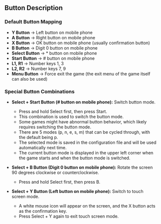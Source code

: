 ## Button Description

### Default Button Mapping

- **Y Button** → Left button on mobile phone
- **A Button** → Right button on mobile phone
- **X Button** → OK button on mobile phone (usually confirmation button)
- **B Button** → Digit 0 button on mobile phone
- **Select Button** → * button on mobile phone
- **Start Button** → # button on mobile phone
- **L1, R1** → Number keys 1, 3
- **L2, R2** → Number keys 7, 9
- **Menu Button** → Force exit the game (the exit menu of the game itself can also be used)

### Special Button Combinations

- **Select + Start Button (# button on mobile phone):** Switch button mode. 
  - Press and hold Select first, then press Start. 
  - This combination is used to switch the button mode. 
  - Some games might have abnormal button behavior, which likely requires switching the button mode.
  - There are 5 modes (p, n, e, s, m) that can be cycled through, with the default being p.
  - The selected mode is saved in the configuration file and will be used automatically next time.
  - The current button mode is displayed in the upper left corner when the game starts and when the button mode is switched.

- **Select + B Button (Digit 0 button on mobile phone):** Rotate the screen 90 degrees clockwise or counterclockwise.
  - Press and hold Select first, then press B.

- **Select + Y Button (Left button on mobile phone):** Switch to touch screen mode.
  - A white mouse icon will appear on the screen, and the X button acts as the confirmation key.
  - Press Select + Y again to exit touch screen mode.
